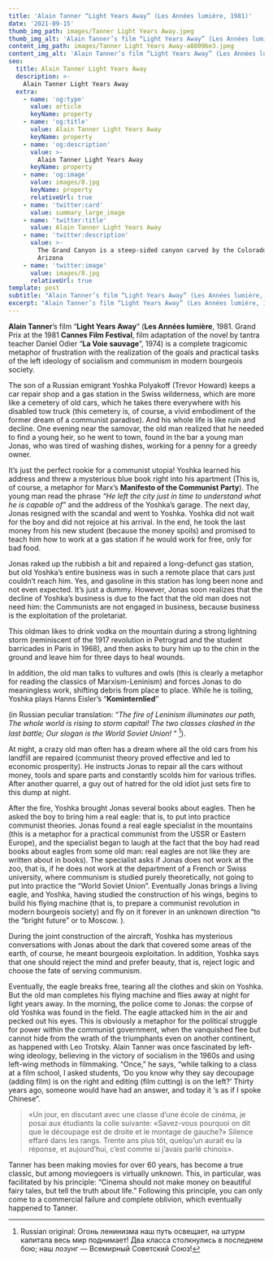 ```yaml
---
title: 'Alain Tanner “Light Years Away” (Les Années lumière, 1981)'
date: '2021-09-15'
thumb_img_path: images/Tanner Light Years Away.jpeg
thumb_img_alt: 'Alain Tanner’s film “Light Years Away” (Les Années lumière, 1981.'
content_img_path: images/Tanner Light Years Away-a8809be3.jpeg
content_img_alt: 'Alain Tanner’s film “Light Years Away” (Les Années lumière, 1981.'
seo:
  title: Alain Tanner Light Years Away
  description: >-
    Alain Tanner Light Years Away
  extra:
    - name: 'og:type'
      value: article
      keyName: property
    - name: 'og:title'
      value: Alain Tanner Light Years Away
      keyName: property
    - name: 'og:description'
      value: >-
        Alain Tanner Light Years Away
      keyName: property
    - name: 'og:image'
      value: images/8.jpg
      keyName: property
      relativeUrl: true
    - name: 'twitter:card'
      value: summary_large_image
    - name: 'twitter:title'
      value: Alain Tanner Light Years Away
    - name: 'twitter:description'
      value: >-
        The Grand Canyon is a steep-sided canyon carved by the Colorado River in
        Arizona
    - name: 'twitter:image'
      value: images/8.jpg
      relativeUrl: true
template: post
subtitle: "Alain Tanner’s film “Light Years Away” (Les Années lumière, 1981. Grand Prix at the 1981\_Cannes Film Festival, film adaptation of the novel by tantra teacher Daniel Odier “La Voie sauvage”, 1974) is a complete tragicomic metaphor of frustration with the realization of the goals and practical tasks of the left ideology of socialism and communism in modern bourgeois society."
excerpt: "Alain Tanner’s film “Light Years Away” (Les Années lumière, 1981. Grand Prix at the 1981\_Cannes Film Festival, film adaptation of the novel by tantra teacher Daniel Odier “La Voie sauvage”, 1974) is a complete tragicomic metaphor of frustration with the realization of the goals and practical tasks of the left ideology of socialism and communism in modern bourgeois society."
---
```

**Alain Tanner**’s film “**Light Years Away**” (**Les Années lumière**, 1981. Grand Prix at the 1981 **Cannes Film Festival**, film adaptation of the novel by tantra teacher Daniel Odier “**La Voie sauvage**”, 1974) is a complete tragicomic metaphor of frustration with the realization of the goals and practical tasks of the left ideology of socialism and communism in modern bourgeois society.

The son of a Russian emigrant Yoshka Polyakoff (Trevor Howard) keeps a car repair shop and a gas station in the Swiss wilderness, which are more like a cemetery of old cars, which he takes there everywhere with his disabled tow truck (this cemetery is, of course, a vivid embodiment of the former dream of a communist paradise). And his whole life is like ruin and decline. One evening near the samovar, the old man realized that he needed to find a young heir, so he went to town, found in the bar a young man Jonas, who was tired of washing dishes, working for a penny for a greedy owner.

It’s just the perfect rookie for a communist utopia! Yoshka learned his address and threw a mysterious blue book right into his apartment (This is, of course, a metaphor for Marx’s **Manifesto of the Communist Party**). The young man read the phrase *“He left the city just in time to understand what he is capable of”* and the address of the Yoshka’s garage. The next day, Jonas resigned with the scandal and went to Yoshka. Yoshka did not wait for the boy and did not rejoice at his arrival. In the end, he took the last money from his new student (because the money spoils) and promised to teach him how to work at a gas station if he would work for free, only for bad food.

Jonas raked up the rubbish a bit and repaired a long-defunct gas station, but old Yoshka’s entire business was in such a remote place that cars just couldn’t reach him. Yes, and gasoline in this station has long been none and not even expected. It’s just a dummy. However, Jonas soon realizes that the decline of Yoshka’s business is due to the fact that the old man does not need him: the Communists are not engaged in business, because business is the exploitation of the proletariat.

This oldman likes to drink vodka on the mountain during a strong lightning storm (reminiscent of the 1917 revolution in Petrograd and the student barricades in Paris in 1968), and then asks to bury him up to the chin in the ground and leave him for three days to heal wounds.

In addition, the old man talks to vultures and owls (this is clearly a metaphor for reading the classics of Marxism-Leninism) and forces Jonas to do meaningless work, shifting debris from place to place. While he is toiling, Yoshka plays Hanns Eisler’s “**Kominternlied**”

(in Russian peculiar translation:
“*The fire of Leninism illuminates our path,
The whole world is rising to storm capital!
The two classes clashed in the last battle;
Our slogan is the World Soviet Union!* “ [^1]).

At night, a crazy old man often has a dream where all the old cars from his landfill are repaired (communist theory proved effective and led to economic prosperity). He instructs Jonas to repair all the cars without money, tools and spare parts and constantly scolds him for various trifles. After another quarrel, a guy out of hatred for the old idiot just sets fire to this dump at night.

After the fire, Yoshka brought Jonas several books about eagles. Then he asked the boy to bring him a real eagle: that is, to put into practice communist theories. Jonas found a real eagle specialist in the mountains (this is a metaphor for a practical communist from the USSR or Eastern Europe), and the specialist began to laugh at the fact that the boy had read books about eagles from some old man: real eagles are not like they are written about in books). The specialist asks if Jonas does not work at the zoo, that is, if he does not work at the department of a French or Swiss university, where communism is studied purely theoretically, not going to put into practice the “World Soviet Union”.
Eventually Jonas brings a living eagle, and Yoshka, having studied the construction of his wings, begins to build his flying machine (that is, to prepare a communist revolution in modern bourgeois society) and fly on it forever in an unknown direction “to the “bright future” or to Moscow. ).

During the joint construction of the aircraft, Yoshka has mysterious conversations with Jonas about the dark that covered some areas of the earth, of course, he meant bourgeois exploitation. In addition, Yoshka says that one should reject the mind and prefer beauty, that is, reject logic and choose the fate of serving communism.

Eventually, the eagle breaks free, tearing all the clothes and skin on Yoshka. But the old man completes his flying machine and flies away at night for light years away. In the morning, the police come to Jonas: the corpse of old Yoshka was found in the field. The eagle attacked him in the air and pecked out his eyes. This is obviously a metaphor for the political struggle for power within the communist government, when the vanquished flee but cannot hide from the wrath of the triumphants even on another continent, as happened with Leo Trotsky.
Alain Tanner was once fascinated by left-wing ideology, believing in the victory of socialism in the 1960s and using left-wing methods in filmmaking. “Once,” he says, “while talking to a class at a film school, I asked students, ‘Do you know why they say decoupage (adding film) is on the right and editing (film cutting) is on the left?’ Thirty years ago, someone would have had an answer, and today it ‘s as if I spoke Chinese”.

> «Un jour, en discutant avec une classe d’une école de cinéma, je posai aux étudiants la colle suivante: «Savez-vous pourquoi on dit que le découpage est de droite et le montage de gauche?» Silence effaré dans les rangs. Trente ans plus tôt, quelqu’un aurait eu la réponse, et aujourd’hui, c’est comme si j’avais parlé chinois».

Tanner has been making movies for over 60 years, has become a true classic, but among moviegoers is virtually unknown. This, in particular, was facilitated by his principle: “Cinema should not make money on beautiful fairy tales, but tell the truth about life.” Following this principle, you can only come to a commercial failure and complete oblivion, which eventually happened to Tanner.

[^1]: Russian original: Огонь ленинизма наш путь освещает, на штурм капитала весь мир поднимает! Два класса столкнулись в последнем бою; наш лозунг — Всемирный Советский Союз!